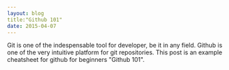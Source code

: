 ```yaml
---
layout: blog
title:"Github 101"
date: 2015-04-07
---
```

Git is one of the indespensable tool for developer, be it in any field. Github is one of the very intuitive platform for git repositories.
This post is an example cheatsheet for github for beginners "Github 101".  
